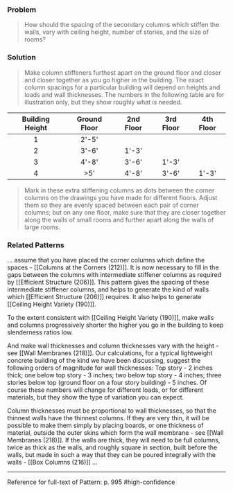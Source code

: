 ### Problem
>How should the spacing of the secondary columns which stiffen the walls, vary with ceiling height, number of stories, and the size of rooms?

### Solution
>Make column stiffeners furthest apart on the ground floor and closer and closer together as you go higher in the building. The exact column spacings for a particular building will depend on heights and loads and wall thicknesses. The numbers in the following table are for illustration only, but they show roughly what is needed.

| Building Height | Ground Floor | 2nd Floor | 3rd Floor | 4th Floor |
|:---------------:|:------------:|:---------:|:---------:|:---------:|
|        1        |    2'-5'     |           |           |           |
|        2        |    3'-6'     |   1'-3'   |           |           |
|        3        |    4'-8'     |   3'-6'   |   1'-3'   |           |
|        4        |     >5'      |   4'-8'   |   3'-6'   |   1'-3'   |

>Mark in these extra stiffening columns as dots between the corner columns on the drawings you have made for different floors. Adjust them so they are evenly spaced between each pair of corner columns; but on any one floor, make sure that they are closer together along the walls of small rooms and further apart along the walls of large rooms.

### Related Patterns
... assume that you have placed the corner columns which define the spaces - [[Columns at the Corners (212)]]. It is now necessary to fill in the gaps between the columns with intermediate stiffener columns as required by [[Efficient Structure (206)]]. This pattern gives the spacing of these intermediate stiffener columns, and helps to generate the kind of walls which [[Efficient Structure (206)]] requires. It also helps to generate [[Ceiling Height Variety (190)]].

To the extent consistent with [[Ceiling Height Variety (190)]], make walls and columns progressively shorter the higher you go in the building to keep slenderness ratios low.

And make wall thicknesses and column thicknesses vary with the height - see [[Wall Membranes (218)]]. Our calculations, for a typical lightweight concrete building of the kind we have been discussing, suggest the following orders of magnitude for wall thicknesses: Top story - 2 inches thick; one below top story - 3 inches; two below top story - 4 inches; three stories below top (ground floor on a four story building) - 5 inches. Of course these numbers will change for different loads, or for different materials, but they show the type of variation you can expect.

Column thicknesses must be proportional to wall thicknesses, so that the thinnest walls have the thinnest columns. If they are very thin, it will be possible to make them simply by placing boards, or one thickness of material, outside the outer skins which form the wall membrane - see [[Wall Membranes (218)]]. If the walls are thick, they will need to be full columns, twice as thick as the walls, and roughly square in section, built before the walls, but made in such a way that they can be poured integrally with the walls - [[Box Columns (216)]] ...

---
Reference for full-text of Pattern: p. 995 #high-confidence 